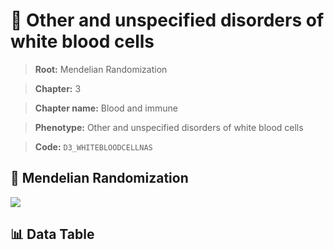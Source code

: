 # 🧪 Other and unspecified disorders of white blood cells

> **Root:** Mendelian Randomization

> **Chapter:** 3  

> **Chapter name:** Blood and immune

> **Phenotype:** Other and unspecified disorders of white blood cells  

> **Code:** `D3_WHITEBLOODCELLNAS`

## 🧬 Mendelian Randomization  

<img src="/MR/Figures/Forward/D3_WHITEBLOODCELLNAS.png"/>

## 📊 Data Table

<CsvTableMRF src="/public/MR/Data/Forward/D3_WHITEBLOODCELLNAS.csv"/>
